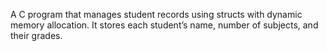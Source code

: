 A C program that manages student records using structs with dynamic memory allocation. It stores each student’s name, number of subjects, and their grades.
